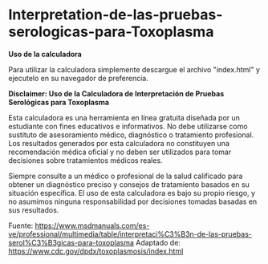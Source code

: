 # Interpretation-de-las-pruebas-serologicas-para-Toxoplasma

**Uso de la calculadora**

Para utilizar la calculadora simplemente descargue el archivo "index.html" y ejecutelo en su navegador de preferencia.

**Disclaimer: Uso de la Calculadora de Interpretación de Pruebas Serológicas para Toxoplasma**

Esta calculadora es una herramienta en línea gratuita diseñada por un estudiante con fines educativos e informativos. No debe utilizarse como sustituto de asesoramiento médico, diagnóstico o tratamiento profesional. Los resultados generados por esta calculadora no constituyen una recomendación médica oficial y no deben ser utilizados para tomar decisiones sobre tratamientos médicos reales. 

Siempre consulte a un médico o profesional de la salud calificado para obtener un diagnóstico preciso y consejos de tratamiento basados en su situación específica. El uso de esta calculadora es bajo su propio riesgo, y no asumimos ninguna responsabilidad por decisiones tomadas basadas en sus resultados.

Fuente: https://www.msdmanuals.com/es-ve/professional/multimedia/table/interpretaci%C3%B3n-de-las-pruebas-serol%C3%B3gicas-para-toxoplasma
Adaptado de: https://www.cdc.gov/dpdx/toxoplasmosis/index.html
